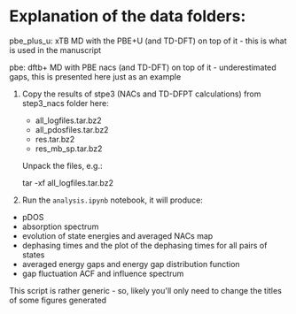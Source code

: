 # Explanation of the data folders:

pbe_plus_u:    xTB MD with the PBE+U (and TD-DFT) on top of it - this is what is used in the manuscript

pbe:  dftb+ MD with PBE nacs (and TD-DFT) on top of it - underestimated gaps, this is presented here just as an example



1. Copy the results of stpe3 (NACs and TD-DFPT calculations) from step3_nacs folder here:

   * all_logfiles.tar.bz2 
   * all_pdosfiles.tar.bz2
   * res.tar.bz2
   * res_mb_sp.tar.bz2

   Unpack the files, e.g.:

   tar -xf all_logfiles.tar.bz2


2.  Run the `analysis.ipynb` notebook, it will produce:

  * pDOS
  * absorption spectrum
  * evolution of state energies and averaged NACs map
  * dephasing times and the plot of the dephasing times for all pairs of states
  * averaged energy gaps and energy gap distribution function
  * gap fluctuation ACF and influence spectrum


  This script is rather generic - so, likely you'll only need to change the titles of some figures generated

